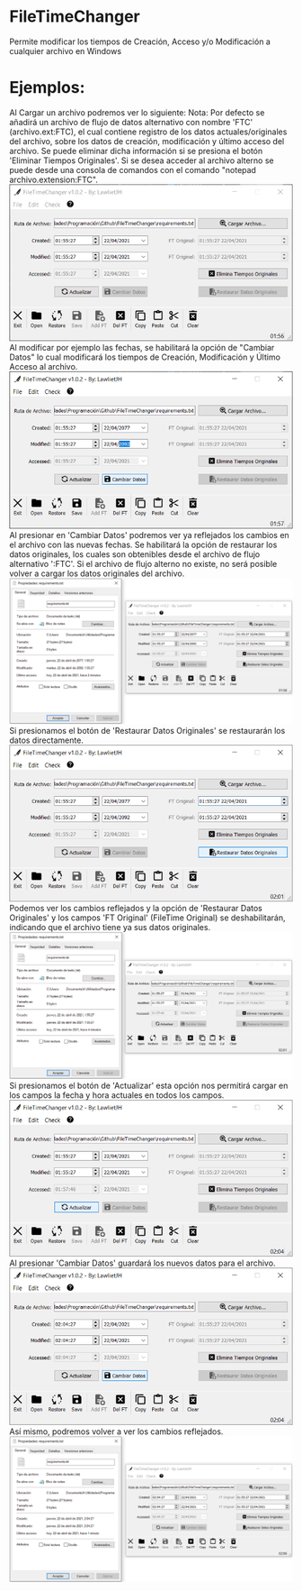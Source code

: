 # FileTimeChanger
 Permite modificar los tiempos de Creación, Acceso y/o Modificación a cualquier archivo en Windows

# Ejemplos:
Al Cargar un archivo podremos ver lo siguiente:
Nota: Por defecto se añadirá un archivo de flujo de datos alternativo con nombre 'FTC' (archivo.ext:FTC), el cual contiene registro de los datos actuales/originales del archivo, sobre los datos de creación, modificación y último acceso del archivo. Se puede eliminar dicha información si se presiona el botón 'Eliminar Tiempos Originales'. Si se desea acceder al archivo alterno se puede desde una consola de comandos con el comando "notepad archivo.extension:FTC".
![Capture01](images/FileTimeChanger-v1.0.2-01.png "Captura 01")
Al modificar por ejemplo las fechas, se habilitará la opción de "Cambiar Datos" lo cual modificará los tiempos de Creación, Modificación y Último Acceso al archivo.
![Capture02](images/FileTimeChanger-v1.0.2-02.png "Captura 02")
Al presionar en 'Cambiar Datos' podremos ver ya reflejados los cambios en el archivo con las nuevas fechas. Se habilitará la opción de restaurar los datos originales, los cuales son obtenibles desde el archivo de flujo alternativo ':FTC'. Si el archivo de flujo alterno no existe, no será posible volver a cargar los datos originales del archivo.
![Capture03](images/FileTimeChanger-v1.0.2-03.png "Captura 03")
Si presionamos el botón de 'Restaurar Datos Originales' se restaurarán los datos directamente.
![Capture04](images/FileTimeChanger-v1.0.2-04.png "Captura 04")
Podemos ver los cambios reflejados y la opción de 'Restaurar Datos Originales' y los campos 'FT Original' (FileTime Original) se deshabilitarán, indicando que el archivo tiene ya sus datos originales.
![Capture05](images/FileTimeChanger-v1.0.2-05.png "Captura 05")
Si presionamos el botón de 'Actualizar' esta opción nos permitirá cargar en los campos la fecha y hora actuales en todos los campos.
![Capture06](images/FileTimeChanger-v1.0.2-06.png "Captura 06")
Al presionar 'Cambiar Datos' guardará los nuevos datos para el archivo.
![Capture07](images/FileTimeChanger-v1.0.2-07.png "Captura 07")
Así mismo, podremos volver a ver los cambios reflejados.
![Capture08](images/FileTimeChanger-v1.0.2-08.png "Captura 08")
